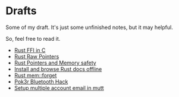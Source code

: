 # Drafts

Some of my draft. It's just some unfinished notes, but it may helpful.

So, feel free to read it.

- [Rust FFI in C](./rust-ffi-c.html)
- [Rust Raw Pointers](./rust-raw-pointers.html)
- [Rust Pointers and Memory safety](./rust-pointers.html)
- [Install and browse Rust docs offline](./rust-doc.html)
- [Rust mem::forget](./rust-mem-forget.html)
- [Pok3r Bluetooth Hack](./pok3r-bluetooth-hack.html)
- [Setup multiple account email in mutt](./mutt-setup.html)
